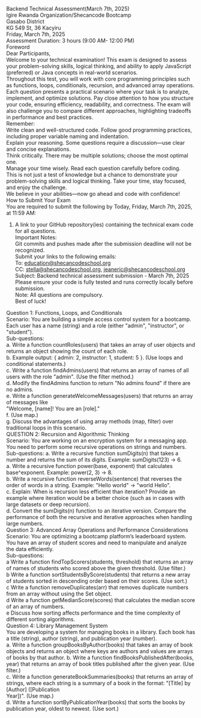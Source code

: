 Backend Technical Assessment(March 7th, 2025)   
Igire Rwanda Organization/Shecancode Bootcamp   
Gasabo District   
KG 549 St, 36 Kacyiru   
Friday, March 7th, 2025   
Assessment Duration: 3 hours (9:00 AM- 12:00 PM)   
Foreword   
Dear Participants,   
Welcome to your technical examination! This exam is designed to assess your problem-solving skills, 
logical thinking, and ability to apply JavaScript (preferred) or Java concepts in real-world scenarios.  
Throughout this test, you will work with core programming principles such as functions, loops, 
conditionals, recursion, and advanced array operations.   
Each question presents a practical scenario where your task is to analyze, implement, and optimize 
solutions. Pay close attention to how you structure your code, ensuring efficiency, readability, and 
correctness. The exam will also challenge you to compare different approaches, highlighting tradeoffs 
in performance and best practices.   
Remember:   
Write clean and well-structured code. Follow good programming practices, including proper 
variable naming and indentation.   
Explain your reasoning. Some questions require a discussion—use clear and concise 
explanations.   
Think critically. There may be multiple solutions; choose the most optimal one.   
Manage your time wisely. Read each question carefully before coding.   
This is not just a test of knowledge but a chance to demonstrate your problem-solving skills and logical 
thinking. Take your time, stay focused, and enjoy the challenge.   
We believe in your abilities—now go ahead and code with confidence!   
How to Submit Your Exam   
You are required to submit the following by Today, Friday, March 7th, 2025, at 11:59 AM:   
1. A link to your GitHub repository(ies) containing the technical exam code for all questions.   
Important Notes:   
Git commits and pushes made after the submission deadline will not be recognized.   
Submit your links to the following emails:   
To: education@shecancodeschool.org   
CC: stella@shecancodeschool.org, jeaneric@shecancodeschool.org 
Subject: Backend technical assessment submission - March 7th, 2025 
Please ensure your code is fully tested and runs correctly locally before 
submission.   
Note: All questions are compulsory.   
Best of luck!   
  
Question 1: Functions, Loops, and Conditionals   
Scenario: You are building a simple access control system for a bootcamp. Each user has a name 
(string) and a role (either "admin", "instructor", or "student").   
Sub-questions:   
a. Write a function countRoles(users) that takes an array of user objects and returns an object 
showing the count of each role.   
b. Example output: { admin: 2, instructor: 1, student: 5 }. (Use loops and conditional statements.)   
c. Write a function findAdmins(users) that returns an array of names of all users with the role 
"admin". (Use the filter method.)   
d. Modify the findAdmins function to return "No admins found" if there are no admins.   
e. Write a function generateWelcomeMessages(users) that returns an array of messages like   
"Welcome, [name]! You are an [role]."   
f. 
(Use map.)   
g. Discuss the advantages of using array methods (map, filter) over traditional loops in this 
scenario.   
QUESTION 2: Recursion and Algorithmic Thinking   
Scenario: You are working on an encryption system for a messaging app. You need to perform 
some recursive operations on strings and numbers.   
Sub-questions: a. Write a recursive function sumDigits(n) that takes a number and 
returns the sum of its digits. Example: sumDigits(123) → 6.   
a. Write a recursive function power(base, exponent) that calculates base^exponent. 
Example: power(2, 3) → 8.   
b. Write a recursive function reverseWords(sentence) that reverses the order of words in a 
string. Example: "Hello world" → "world Hello".   
c. Explain: When is recursion less efficient than iteration? Provide an example where 
iteration would be a better choice (such as in cases with large datasets or deep 
recursion).   
d. Convert the sumDigits(n) function to an iterative version. Compare the performance of 
both the recursive and iterative approaches when handling large numbers.   
Question 3: Advanced Array Operations and Performance Considerations   
Scenario: You are optimizing a bootcamp platform’s leaderboard system. You have an array of student 
scores and need to manipulate and analyze the data efficiently.   
Sub-questions:   
a Write a function findTopScorers(students, threshold) that returns an array of names of students who 
scored above the given threshold. (Use filter.)   
b Write a function sortStudentsByScore(students) that returns a new array of students sorted in 
descending order based on their scores. (Use sort.)   
c Write a function removeDuplicates(arr) that removes duplicate numbers from an array without using 
the Set object.   
d Write a function getMedianScore(scores) that calculates the median score of an array of numbers.  
e Discuss how sorting affects performance and the time complexity of different sorting algorithms.   
Question 4: Library Management System   
You are developing a system for managing books in a library. Each book has a title (string), 
author (string), and publication year (number).   
a. Write a function groupBooksByAuthor(books) that takes an array of book objects and 
returns an object where keys are authors and values are arrays of books by that author. 
b. Write a function findBooksPublishedAfter(books, year) that returns an array of book 
titles published after the given year. (Use filter.)   
c. Write a function generateBookSummaries(books) that returns an array of strings, where 
each string is a summary of a book in the format: "[Title] by [Author] ([Publication   
Year])". (Use map.)   
d. Write a function sortByPublicationYear(books) that sorts the books by publication year, 
oldest to newest. (Use sort.)   
